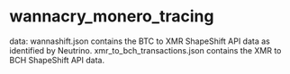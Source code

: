 # wannacry_monero_tracing
data:
wannashift.json contains the BTC to XMR ShapeShift API data as identified by Neutrino.
xmr_to_bch_transactions.json contains the XMR to BCH ShapeShift API data.
